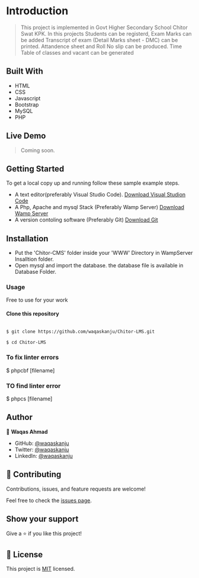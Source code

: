 
# Introduction

> This project is implemented in Govt Higher Secondary School Chitor Swat KPK. In this projects Students can be registerd,
> Exam Marks can be added
> Transcript of exam (Detail Marks sheet - DMC) can be printed.
>  Attandence sheet and Roll No slip can be produced.
> Time Table of classes and vacant can be generated


## Built With

- HTML
- CSS
- Javascript
- Bootstrap
- MySQL
- PHP


## Live Demo

> Coming soon.

## Getting Started

To get a local copy up and running follow these sample example steps.

- A text editor(preferably Visual Studio Code). [Download Visual Studion Code](https://code.visualstudio.com/)
- A Php, Apache and mysql Stack (Preferably Wamp Server)    [Download Wamp Server](https://www.wampserver.com/en/#download-wrapper)
- A version contoling software (Preferably Git)  [Download Git](https://git-scm.com/downloads)

## Installation
- Put the 'Chitor-CMS' folder inside your 'WWW' Directory in WampServer Insalltion folder.
- Open mysql and import the database. the database file is available in Database Folder.


### Usage
Free to use for your work

#### Clone this repository

```bash

$ git clone https://github.com/waqaskanju/Chitor-LMS.git

$ cd Chitor-LMS

```

### To fix linter errors

$ phpcbf [filename]

### TO find linter error

$ phpcs [filename]

## Author



👤 **Waqas Ahmad**

- GitHub: [@waqaskanju](https://github.com/waqaskanju)
- Twitter: [@waqaskanju](https://twitter.com/waqaskanju)
- LinkedIn: [@waqaskanju](https://www.linkedin.com/in/waqaskanju)


## 🤝 Contributing

Contributions, issues, and feature requests are welcome!

Feel free to check the [issues page](../../issues/).

## Show your support

Give a ⭐️ if you like this project!



## 📝 License

This project is [MIT](./MIT.md) licensed.
